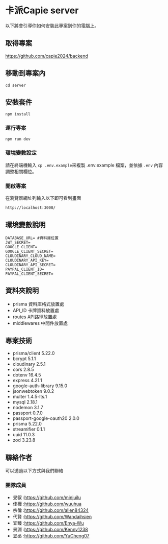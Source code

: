 # 卡派Capie server

以下將會引導你如何安裝此專案到你的電腦上。

## 取得專案

https://github.com/capie2024/backend

## 移動到專案內

```以下將會引導你如何安裝此專案到你的電腦上。
cd server
```

## 安裝套件

```以下將會引導你如何安裝此專案到你的電腦上。
npm install
```

### 運行專案

```sh
npm run dev
```
### 環境變數設定

請在終端機輸入 `cp .env.example`來複製 .env.example 檔案，並依據 `.env` 內容調整相關欄位。

### 開啟專案

在瀏覽器網址列輸入以下即可看到畫面

```sh
http://localhost:3000/
```
## 環境變數說明

```env
DATABASE_URL= #資料庫位置
JWT_SECRET=
GOOGLE_CLIENT=
GOOGLE_CLIENT_SECRET=
CLOUDINARY_CLOUD_NAME=
CLOUDINARY_API_KEY=
CLOUDINARY_API_SECRET=
PAYPAL_CLIENT_ID=
PAYPAL_CLIENT_SECRET=

```

## 資料夾說明

- prisma  資料庫格式放置處
- API_ID  卡牌資料放置處
- routes  API路徑放置處
- middlewares  中間件放置處

## 專案技術

- prisma/client 5.22.0
- bcrypt 5.1.1
- cloudinary 2.5.1
- cors 2.8.5
- dotenv 16.4.5
- express 4.21.1
- google-auth-library 9.15.0
- jsonwebtoken 9.0.2
- multer 1.4.5-lts.1
- mysql 2.18.1
- nodemon 3.1.7
- passport 0.7.0
- passport-google-oauth20 2.0.0
- prisma 5.22.0
- streamifier 0.1.1
- uuid 11.0.3
- zod 3.23.8

## 聯絡作者
 可以透過以下方式與我們聯絡
 
### 團隊成員
- 旻叡 :https://github.com/minjuilu
- 佳樺 :https://github.com/wuuhua
- 宗倫 :https://github.com/allen84324
- 代賢 :https://github.com/Wandaihsien 
- 宜臻 :https://github.com/Enya-Wu
- 景淵 :https://github.com/Kenny1238
- 昱丞 :https://github.com/YuCheng07
